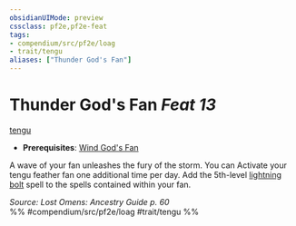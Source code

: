 ```yaml
---
obsidianUIMode: preview
cssclass: pf2e,pf2e-feat
tags:
- compendium/src/pf2e/loag
- trait/tengu
aliases: ["Thunder God's Fan"]
---
```

# Thunder God's Fan  *Feat 13*  
[tengu](../../Rules/traits/tengu-b1.md)  

- **Prerequisites**: [Wind God's Fan](wind-gods-fan-loag.md)

A wave of your fan unleashes the fury of the storm. You can Activate your tengu feather fan one additional time per day. Add the 5th-level [lightning bolt](../spells/lightning-bolt.md) spell to the spells contained within your fan.

*Source: Lost Omens: Ancestry Guide p. 60*  
%% #compendium/src/pf2e/loag #trait/tengu %%